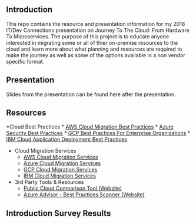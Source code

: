## Introduction
This repo contains the resource and presentation information for my 2018 IT/Dev Connections presentation on Journey To The Cloud: From Hardware To Microservices. The purpose of this project is to educate anyone interested in migrating some or all of thier on-premise resources to the cloud and learn more about what planning and resources are required to make the journey as well as some of the options available in a non vendor specific format.

## Presentation
Slides from the presentation can be found here after the presentation.

## Resources
  *Cloud Best Practices
    * [AWS Cloud Migration Best Practices](https://aws.amazon.com/blogs/enterprise-strategy/21-best-practices-for-your-cloud-migration/)
    * [Azure Security Best Practices](https://docs.microsoft.com/en-us/azure/security/security-best-practices-and-patterns) 
    * [GCP Best Practices For Enterprise Organizations](https://cloud.google.com/docs/enterprise/best-practices-for-enterprise-organizations)
    * [IBM Cloud Application Deployment Best Practices](https://www.ibm.com/developerworks/cloud/library/cl-best-practices-deploying-apps-in-cloud/index.html)
  * Cloud Migration Services
    * [AWS Cloud Migration Services](https://aws.amazon.com/cloud-migration/)
    * [Azure Cloud Migration Services](https://azure.microsoft.com/en-us/migration/)
    * [GCP Cloud Migration Services](https://cloud.google.com/solutions/migration-center/)
    * [IBM Cloud Migration Services](https://www.ibm.com/cloud/migration-services)
  * 3rd Party Tools & Resources
    * [Public Cloud Comparison Tool (Website)](http://cloudcomparison.seanasaservice.com)
    * [Azure Advisor - Best Practices Scanner (Website)](https://azure.microsoft.com/en-us/services/advisor/)

## Introduction Survey Results
